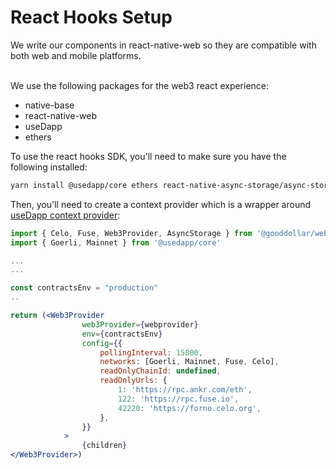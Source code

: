 # React Hooks Setup

We write our components in react-native-web so they are compatible with both web and mobile platforms.

\
We use the following packages for the web3 react experience:

* native-base
* react-native-web
* useDapp
* ethers

To use the react hooks SDK, you'll need to make sure you have the following installed:

```sh
yarn install @usedapp/core ethers react-native-async-storage/async-storage react react-native react-native-web

```

Then, you'll need to create a context provider which is a wrapper around[ useDapp context provider](https://usedapp-docs.netlify.app/docs/api%20reference/providers/#dappprovider):

```jsx
import { Celo, Fuse, Web3Provider, AsyncStorage } from '@gooddollar/web3sdk-v2'
import { Goerli, Mainnet } from '@usedapp/core'

...
...

const contractsEnv = "production"
..

return (<Web3Provider
                web3Provider={webprovider}
                env={contractsEnv}
                config={{
                    pollingInterval: 15000,
                    networks: [Goerli, Mainnet, Fuse, Celo],
                    readOnlyChainId: undefined,
                    readOnlyUrls: {
                        1: 'https://rpc.ankr.com/eth',
                        122: 'https://rpc.fuse.io',
                        42220: 'https://forno.celo.org',
                    },
                }}
            >
                {children}
</Web3Provider>)
```
